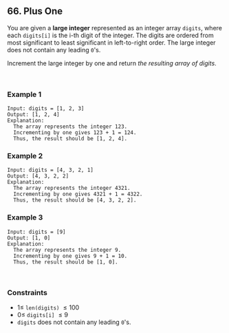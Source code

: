 ## 66. Plus One

You are given a **large integer** represented as an integer array `digits`, where each `digits[i]` is the i-th digit of the integer. The digits are ordered from most significant to least significant in left-to-right order. The large integer does not contain any leading `0`'s.

Increment the large integer by one and return _the resulting array of digits_.

<br>

### Example 1

```
Input: digits = [1, 2, 3]
Output: [1, 2, 4]
Explanation:
  The array represents the integer 123.
  Incrementing by one gives 123 + 1 = 124.
  Thus, the result should be [1, 2, 4].
```

### Example 2

```
Input: digits = [4, 3, 2, 1]
Output: [4, 3, 2, 2]
Explanation:
  The array represents the integer 4321.
  Incrementing by one gives 4321 + 1 = 4322.
  Thus, the result should be [4, 3, 2, 2].
```

### Example 3

```
Input: digits = [9]
Output: [1, 0]
Explanation:
  The array represents the integer 9.
  Incrementing by one gives 9 + 1 = 10.
  Thus, the result should be [1, 0].
```

<br>

### Constraints

- $1 \leqslant$ `len(digits)` $\leqslant 100$
- $0 \leqslant$ `digits[i]` $\leqslant 9$
- `digits` does not contain any leading `0`'s.

